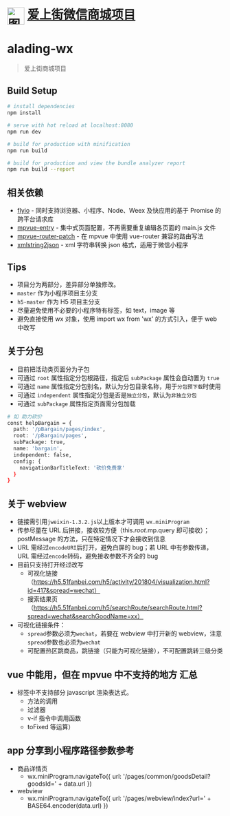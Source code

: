 # <img src="https://f.51fanbei.com/h5/app/activity/2018/01/companyicon.png" width = "40" height = "40" alt="图片名称" align=center /> [爱上街微信商城项目](http://192.168.106.70/static-web/alading-wx)

# alading-wx

> 爱上街商城项目

## Build Setup

```bash
# install dependencies
npm install

# serve with hot reload at localhost:8080
npm run dev

# build for production with minification
npm run build

# build for production and view the bundle analyzer report
npm run build --report
```

## 相关依赖

* [flyio](https://github.com/wendux/fly/blob/master/README-CH.md) - 同时支持浏览器、小程序、Node、Weex 及快应用的基于 Promise 的跨平台请求库
* [mpvue-entry](https://github.com/F-loat/mpvue-entry) - 集中式页面配置，不再需要重复编辑各页面的 main.js 文件
* [mpvue-router-patch](https://github.com/F-loat/mpvue-router-patch) - 在 mpvue 中使用 vue-router 兼容的路由写法
* [xmlstring2json](https://github.com/vilien/xmlstring2json) - xml 字符串转换 json 格式，适用于微信小程序

## Tips

* 项目分为两部分，差异部分单独修改。
* `master` 作为小程序项目主分支
* `h5-master` 作为 H5 项目主分支
* 尽量避免使用不必要的小程序特有标签，如 text，image 等
* 避免直接使用 wx 对象，使用 import wx from 'wx' 的方式引入，便于 web 中改写

## 关于分包

* 目前把活动类页面分为子包
* 可通过 `root` 属性指定分包根路径，指定后 `subPackage` 属性会自动置为 `true`
* 可通过 `name` 属性指定分包别名，默认为分包目录名称，用于`分包预下载`时使用
* 可通过 `independent` 属性指定分包是否是`独立分包`，默认为`非独立分包`
* 可通过 `subPackage` 属性指定页面需分包加载

```bash
# 如 助力砍价
const helpBargain = {
  path: '/pBargain/pages/index',
  root: '/pBargain/pages',
  subPackage: true,
  name: 'bargain',
  independent: false,
  config: {
    navigationBarTitleText: '砍价免费拿'
  }
}
```

## 关于 webview

* 链接需引用`jweixin-1.3.2.js`以上版本才可调用 `wx.miniProgram`
* 传参尽量在 URL 后拼接，接收较方便（this.$root.$mp.query 即可接收）；postMessage 的方法，只在特定情况下才会接收到信息
* URL 需经过`encodeURI`后打开，避免白屏的 bug；若 URL 中有参数传递，URL 需经过`encode`转码，避免接收参数不齐全的 bug
* 目前只支持打开经过改写
  * 可视化链接（https://h5.51fanbei.com/h5/activity/201804/visualization.html?id=417&spread=wechat）
  * 搜索结果页（https://h5.51fanbei.com/h5/searchRoute/searchRoute.html?spread=wechat&searchGoodName=xx）
* 可视化链接条件：
  * `spread`参数必须为`wechat`，若要在 webview 中打开新的 webview，注意`spread`参数也必须为`wechat`
  * 可配置热区跳商品，跳链接（只能为可视化链接），不可配置跳转三级分类

## vue 中能用，但在 mpvue 中不支持的地方 汇总

* 标签中不支持部分 javascript 渲染表达式。
  * 方法的调用
  * 过滤器
  * v-if 指令中调用函数
  * toFixed 等运算）

## app 分享到小程序路径参数参考

* 商品详情页
  * wx.miniProgram.navigateTo({ url: '/pages/common/goodsDetail?goodsId=' + data.url })
* webview
  * wx.miniProgram.navigateTo({ url: '/pages/webview/index?url=' + BASE64.encoder(data.url) })
